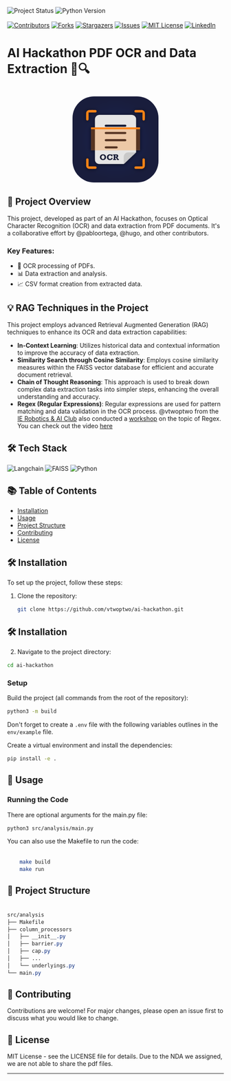 
<!-- PROJECT SHIELDS -->
![Project Status](https://img.shields.io/badge/status-completed-success.svg)
![Python Version](https://img.shields.io/badge/python-3.10-blue.svg)
<br>
<br>
[![Contributors][contributors-shield]][contributors-url]
[![Forks][forks-shield]][forks-url]
[![Stargazers][stars-shield]][stars-url]
[![Issues][issues-shield]][issues-url]
[![MIT License][license-shield]][license-url]
[![LinkedIn][linkedin-shield]][linkedin-url]


# AI Hackathon PDF OCR and Data Extraction 📑🔍
<!-- PROJECT LOGO -->
<br />
<div align="center">
  <a>
    <img src="misc/ocr.png" alt="Logo" style="border-radius: 50px; width:200px" >
  </a>
</div>




## 🌟 Project Overview

This project, developed as part of an AI Hackathon, focuses on Optical Character Recognition (OCR) and data extraction from PDF documents. It's a collaborative effort by @pabloortega, @hugo, and other contributors.

### Key Features:
- 📄 OCR processing of PDFs.
- 📊 Data extraction and analysis.
- 📈 CSV format creation from extracted data.

## 💡 RAG Techniques in the Project

This project employs advanced Retrieval Augmented Generation (RAG) techniques to enhance its OCR and data extraction capabilities:

- **In-Context Learning**: Utilizes historical data and contextual information to improve the accuracy of data extraction.
- **Similarity Search through Cosine Similarity**: Employs cosine similarity measures within the FAISS vector database for efficient and accurate document retrieval.
- **Chain of Thought Reasoning**: This approach is used to break down complex data extraction tasks into simpler steps, enhancing the overall understanding and accuracy.
- **Regex (Regular Expressions)**: Regular expressions are used for pattern matching and data validation in the OCR process. @vtwoptwo from the [IE Robotics & AI Club](https://github.com/ieroboticsclub) also conducted a [workshop](https://github.com/ieroboticsclub/workshops) on the topic of Regex. You can check out the video [here](youtube.com)

## 🛠 Tech Stack

![Langchain](https://img.shields.io/badge/Langchain-2023-blue.svg)
![FAISS](https://img.shields.io/badge/FAISS-Vector_DB-orange.svg)
![Python](https://img.shields.io/badge/Python-3.10-blue.svg)

## 📚 Table of Contents
- [Installation](#installation)
- [Usage](#usage)
- [Project Structure](#project-structure)
- [Contributing](#contributing)
- [License](#license)

## 🛠 Installation

To set up the project, follow these steps:

1. Clone the repository:
   ```bash
   git clone https://github.com/vtwoptwo/ai-hackathon.git
   
## 🛠 Installation

2. Navigate to the project directory:

```bash
cd ai-hackathon
```

### Setup

Build the project (all commands from the root of the repository):
```bash
python3 -m build
```
Don't forget to create a `.env` file with the following variables outlines in the `env/example` file.


Create a virtual environment and install the dependencies:
```bash
pip install -e .
```


## 🚀 Usage


### Running the Code
There are optional arguments for the main.py file:

```bash
python3 src/analysis/main.py 
```

You can also use the Makefile to run the code:

```bash

    make build
    make run
```

## 📁 Project Structure

``` css

src/analysis
├── Makefile
├── column_processors
│   ├── __init__.py
│   ├── barrier.py
│   ├── cap.py
│   ├── ...
│   └── underlyings.py
└── main.py
```

## 👥 Contributing

Contributions are welcome! For major changes, please open an issue first to discuss what you would like to change.

## 📄 License
MIT License - see the LICENSE file for details. Due to the NDA we assigned, we are not able to share the pdf files.



***
<!-- MARKDOWN LINKS & IMAGES -->
<!-- https://www.markdownguide.org/basic-syntax/#reference-style-links -->
[contributors-shield]: https://img.shields.io/github/contributors/vtwoptwo/ai-hackathon.svg?style=for-the-badge
[contributors-url]: https://github.com/vtwoptwo/ai-hackathon/graphs/contributors
[forks-shield]: https://img.shields.io/github/forks/vtwoptwo/ai-hackathon.svg?style=for-the-badge
[forks-url]: https://github.com/vtwoptwo/ai-hackathon/network/members
[stars-shield]: https://img.shields.io/github/stars/vtwoptwo/ai-hackathon.svg?style=for-the-badge
[stars-url]: https://github.com/vtwoptwo/ai-hackathon/stargazers
[issues-shield]: https://img.shields.io/github/issues/vtwoptwo/ai-hackathon.svg?style=for-the-badge
[issues-url]: https://github.com/vtwoptwo/ai-hackathon/issues
[license-shield]: https://img.shields.io/github/license/vtwoptwo/ai-hackathon.svg?style=for-the-badge
[license-url]: https://github.com/vtwoptwo/ai-hackathon/blob/master/LICENSE.txt
[linkedin-shield]: https://img.shields.io/badge/-LinkedIn-black.svg?style=for-the-badge&logo=linkedin&colorB=555
[linkedin-url]: https://www.linkedin.com/in/vera-prohaska-31734b1b5/
[Next.js]: https://img.shields.io/badge/next.js-000000?style=for-the-badge&logo=nextdotjs&logoColor=white
[Next-url]: https://nextjs.org/
[React.js]: https://img.shields.io/badge/React-20232A?style=for-the-badge&logo=react&logoColor=61DAFB
[React-url]: https://reactjs.org/
[Vue.js]: https://img.shields.io/badge/Vue.js-35495E?style=for-the-badge&logo=vuedotjs&logoColor=4FC08D
[Vue-url]: https://vuejs.org/
[Angular.io]: https://img.shields.io/badge/Angular-DD0031?style=for-the-badge&logo=angular&logoColor=white
[Angular-url]: https://angular.io/
[Svelte.dev]: https://img.shields.io/badge/Svelte-4A4A55?style=for-the-badge&logo=svelte&logoColor=FF3E00
[Svelte-url]: https://svelte.dev/
[Laravel.com]: https://img.shields.io/badge/Laravel-FF2D20?style=for-the-badge&logo=laravel&logoColor=white
[Laravel-url]: https://laravel.com
[Bootstrap.com]: https://img.shields.io/badge/Bootstrap-563D7C?style=for-the-badge&logo=bootstrap&logoColor=white
[Bootstrap-url]: https://getbootstrap.com
[JQuery.com]: https://img.shields.io/badge/jQuery-0769AD?style=for-the-badge&logo=jquery&logoColor=white
[JQuery-url]: https://jquery.com 
[CPP-url]: https://cplusplus.com/
[C++]: https://img.shields.io/badge/C++-blue
[Postgres]: https://img.shields.io/badge/postgres-%23316192.svg?style=for-the-badge&logo=postgresql&logoColor=white
[Postgres-url]: https://www.postgresql.org/
[Flask]: https://img.shields.io/badge/flask-%23000.svg?style=for-the-badge&logo=flask&logoColor=white
[Flask-url]: https://flask.palletsprojects.com/en/2.2.x/
[Postman]: https://img.shields.io/badge/Postman-FF6C37?style=for-the-badge&logo=postman&logoColor=white
[Postman-url]: https://www.postman.com/
[Docker]: https://img.shields.io/badge/docker-%230db7ed.svg?style=for-the-badge&logo=docker&logoColor=white
[Docker-url]: https://www.docker.com/
[MongoDB]: https://img.shields.io/badge/MongoDB-%234ea94b.svg?style=for-the-badge&logo=mongodb&logoColor=white
[MongoDB-url]: https://www.mongodb.com/home
